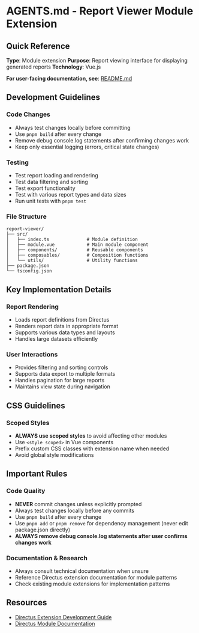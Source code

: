 # AGENTS.md - Report Viewer Module Extension

## Quick Reference

**Type**: Module extension
**Purpose**: Report viewing interface for displaying generated reports
**Technology**: Vue.js

**For user-facing documentation, see**: [README.md](README.md)

## Development Guidelines

### Code Changes
- Always test changes locally before committing
- Use `pnpm build` after every change
- Remove debug console.log statements after confirming changes work
- Keep only essential logging (errors, critical state changes)

### Testing
- Test report loading and rendering
- Test data filtering and sorting
- Test export functionality
- Test with various report types and data sizes
- Run unit tests with `pnpm test`

### File Structure
```
report-viewer/
├── src/
│   ├── index.ts              # Module definition
│   ├── module.vue            # Main module component
│   ├── components/           # Reusable components
│   ├── composables/          # Composition functions
│   └── utils/                # Utility functions
├── package.json
└── tsconfig.json
```

## Key Implementation Details

### Report Rendering
- Loads report definitions from Directus
- Renders report data in appropriate format
- Supports various data types and layouts
- Handles large datasets efficiently

### User Interactions
- Provides filtering and sorting controls
- Supports data export to multiple formats
- Handles pagination for large reports
- Maintains view state during navigation

## CSS Guidelines

### Scoped Styles
- **ALWAYS use scoped styles** to avoid affecting other modules
- Use `<style scoped>` in Vue components
- Prefix custom CSS classes with extension name when needed
- Avoid global style modifications

## Important Rules

### Code Quality
- **NEVER** commit changes unless explicitly prompted
- Always test changes locally before any commits
- Use `pnpm build` after every change
- Use `pnpm add` or `pnpm remove` for dependency management (never edit package.json directly)
- **ALWAYS remove debug console.log statements after user confirms changes work**

### Documentation & Research
- Always consult technical documentation when unsure
- Reference Directus extension documentation for module patterns
- Check existing module extensions for implementation patterns

## Resources

- [Directus Extension Development Guide](https://docs.directus.io/extensions/)
- [Directus Module Documentation](https://docs.directus.io/extensions/modules/)

